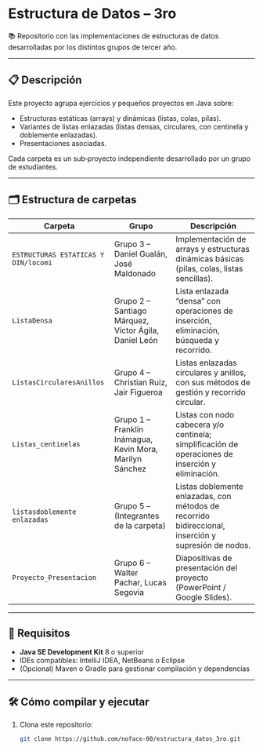 # Estructura de Datos – 3ro

📚 Repositorio con las implementaciones de estructuras de datos desarrolladas por los distintos grupos de tercer año.

---

## 📋 Descripción
Este proyecto agrupa ejercicios y pequeños proyectos en Java sobre:
- Estructuras estáticas (arrays) y dinámicas (listas, colas, pilas).
- Variantes de listas enlazadas (listas densas, circulares, con centinela y doblemente enlazadas).
- Presentaciones asociadas.

Cada carpeta es un sub‐proyecto independiente desarrollado por un grupo de estudiantes.

---

## 🗂️ Estructura de carpetas

| Carpeta                                    | Grupo                                       | Descripción                                                                                                 |
|--------------------------------------------|---------------------------------------------|-------------------------------------------------------------------------------------------------------------|
| `ESTRUCTURAS ESTATICAS Y DIN/locomi`       | Grupo 3 – Daniel Gualán, José Maldonado     | Implementación de arrays y estructuras dinámicas básicas (pilas, colas, listas sencillas).                 |
| `ListaDensa`                               | Grupo 2 – Santiago Márquez, Víctor Ágila, Daniel León | Lista enlazada “densa” con operaciones de inserción, eliminación, búsqueda y recorrido.                     |
| `ListasCircularesAnillos`                  | Grupo 4 – Christian Ruiz, Jair Figueroa     | Listas enlazadas circulares y anillos, con sus métodos de gestión y recorrido circular.                     |
| `Listas_centinelas`                        | Grupo 1 – Franklin Inámagua, Kevin Mora, Marilyn Sánchez | Listas con nodo cabecera y/o centinela; simplificación de operaciones de inserción y eliminación.           |
| `listasdoblemente enlazadas`               | Grupo 5 – (Integrantes de la carpeta)       | Listas doblemente enlazadas, con métodos de recorrido bidireccional, inserción y supresión de nodos.       |
| `Proyecto_Presentacion`                    | Grupo 6 – Walter Pachar, Lucas Segovia      | Diapositivas de presentación del proyecto (PowerPoint / Google Slides).                                     |

---

## 🚀 Requisitos

- **Java SE Development Kit** 8 o superior  
- IDEs compatibles: IntelliJ IDEA, NetBeans o Eclipse  
- (Opcional) Maven o Gradle para gestionar compilación y dependencias  

---

## 🛠️ Cómo compilar y ejecutar

1. Clona este repositorio:
   ```bash
   git clone https://github.com/noface-00/estructura_datos_3ro.git

